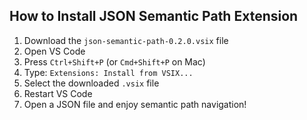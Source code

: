 ## How to Install JSON Semantic Path Extension

1. Download the `json-semantic-path-0.2.0.vsix` file
2. Open VS Code
3. Press `Ctrl+Shift+P` (or `Cmd+Shift+P` on Mac)
4. Type: `Extensions: Install from VSIX...`
5. Select the downloaded `.vsix` file
6. Restart VS Code
7. Open a JSON file and enjoy semantic path navigation!
